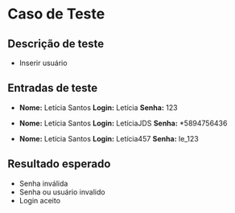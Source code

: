 # Caso de Teste

## Descrição de teste

* Inserir usuário

## Entradas de teste

* **Nome:** Letícia Santos **Login:** Letícia **Senha:** 123

* **Nome:** Letícia Santos **Login:** LetíciaJDS **Senha:** *5894756436 

* **Nome:** Letícia Santos **Login:** Letícia457 **Senha:** le_123  

## Resultado esperado

* Senha inválida
* Senha ou usuário invalido 
* Login aceito

